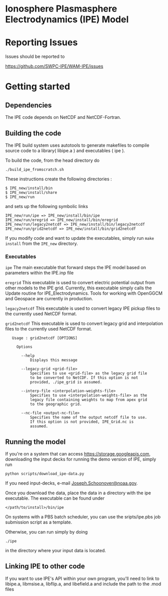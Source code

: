 # Ionosphere Plasmasphere Electrodynamics (IPE) Model

# Reporting Issues
Issues should be reported to

https://github.com/SWPC-IPE/WAM-IPE/issues


# Getting started

## Dependencies
The IPE code depends on 
NetCDF and NetCDF-Fortran.

## Building the code
The IPE build system uses autotools to generate makefiles to compile 
source code to a library( libipe.a ) and executables ( ipe ).

To build the code, from the head directory do

```
./build_ipe_fromscratch.sh
```

These instructions create the following directories : 
```
$ IPE_new/install/bin
$ IPE_new/install/share
$ IPE_new/run
```
and sets up the following symbolic links
```
IPE_new/run/ipe => IPE_new/install/bin/ipe
IPE_new/run/eregrid => IPE_new/install/bin/eregrid
IPE_new/run/legacy2netcdf => IPE_new/install/bin/legacy2netcdf
IPE_new/run/grid2netcdf => IPE_new/install/bin/grid2netcdf
```
If you modify code and want to update the executables, simply run
`make install` from the `IPE_new` directory.

### Executables
`ipe`
The main executable that forward steps the IPE model based on parameters within
the IPE.inp file


`eregrid`
This executable is used to convert electric potential output from other
models to the IPE grid. Currently, this executable simply calls the
Update routine for IPE_Electrodynamics. Tools for working with OpenGGCM
and Geospace are currently in production.


`legacy2netcdf`
This executable is used to convert legacy IPE pickup files to the currently used
NetCDF format.

`grid2netcdf`
This executable is used to convert legacy grid and interpolation files to the
currently used NetCDF format.
``` 
   Usage : grid2netcdf [OPTIONS] 
  
     Options 
  
       --help 
           Displays this message 
  
       --legacy-grid <grid-file>
           Specifies to use <grid-file> as the legacy grid file 
           to be converted to NetCDF. If this option is not  
           provided, ./ipe_grid is assumed.  
  
       --interp-file <interpolation-weights-file>
           Specifies to use <interpolation-weights-file> as the 
           legacy file containing weights to map from apex grid 
           to the geographic grid. 
  
       --nc-file <output-nc-file>
           Specifies the name of the output netcdf file to use.
           If this option is not provided, IPE_Grid.nc is 
           assumed. 
```

## Running the model
If you're on a system that can access https://storage.googleapis.com, downloading the
input decks for running the demo version of IPE, simply run
```
python scripts/download_ipe-data.py
```
If you need input-decks, e-mail Joseph.Schoonover@noaa.gov.

Once you download the data, place the data in a directory with the ipe executable. The
executable can be found under
```
</path/to/install>/bin/ipe
```

On systems with a PBS batch scheduler, you can use the sripts/ipe.pbs job submission
script as a template.

Otherwise, you can run simply by doing
```
./ipe
```
in the directory where your input data is located.

## Linking IPE to other code
If you want to use IPE's API within your own program, you'll need to link to libipe.a,
libmsise.a, libflip.a, and libefield.a and include the path to the .mod files
